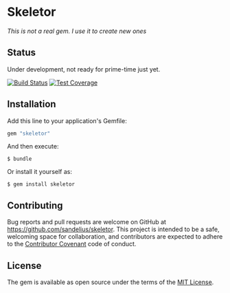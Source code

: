 # Skeletor

*This is not a real gem. I use it to create new ones*

## Status

Under development, not ready for prime-time just yet.

[![Build Status](https://travis-ci.org/sandelius/skeletor.svg?branch=master)](https://travis-ci.org/sandelius/skeletor)
[![Test Coverage](https://codeclimate.com/github/sandelius/skeletor/badges/coverage.svg)](https://codeclimate.com/github/sandelius/skeletor/coverage)


## Installation

Add this line to your application's Gemfile:

```ruby
gem "skeletor"
```

And then execute:

    $ bundle

Or install it yourself as:

    $ gem install skeletor


## Contributing

Bug reports and pull requests are welcome on GitHub at https://github.com/sandelius/skeletor. This project is intended to be a safe, welcoming space for collaboration, and contributors are expected to adhere to the [Contributor Covenant](http://contributor-covenant.org) code of conduct.


## License

The gem is available as open source under the terms of the [MIT License](http://opensource.org/licenses/MIT).
